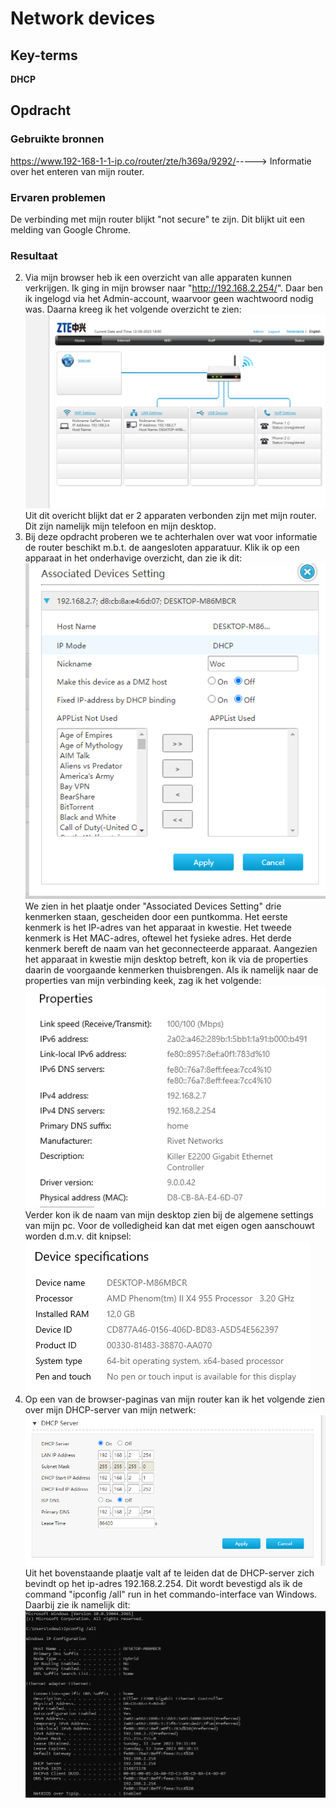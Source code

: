 # Network devices


## Key-terms
**DHCP**

## Opdracht
### Gebruikte bronnen
<https://www.192-168-1-1-ip.co/router/zte/h369a/9292/>-----> Informatie over het enteren van mijn router. 

### Ervaren problemen
De verbinding met mijn router blijkt "not secure" te zijn. Dit blijkt uit een melding van Google Chrome.

### Resultaat
2. Via mijn browser heb ik een overzicht van alle apparaten kunnen verkrijgen. Ik ging in mijn browser naar "http://192.168.2.254/". Daar ben ik ingelogd via het Admin-account, waarvoor geen wachtwoord nodig was. Daarna kreeg ik het volgende overzicht te zien:  
![screen_apparaten](./Mijn_devices.PNG) Uit dit overicht blijkt dat er 2 apparaten verbonden zijn met mijn router. Dit zijn namelijk mijn telefoon en mijn desktop.   
3. Bij deze opdracht proberen we te achterhalen over wat voor informatie de router beschikt m.b.t. de aangesloten apparatuur. Klik ik op een apparaat in het onderhavige overzicht, dan zie ik dit:  
![snippet_info_device](./Snip_info_device.PNG)   
We zien in het plaatje onder "Associated Devices Setting" drie kenmerken staan, gescheiden door een puntkomma. Het eerste kenmerk is het IP-adres van het apparaat in kwestie. Het tweede kenmerk is Het MAC-adres, oftewel het fysieke adres. Het derde kenmerk bereft de naam van het geconnecteerde apparaat. Aangezien het apparaat in kwestie mijn desktop betreft, kon ik via de properties daarin de voorgaande kenmerken thuisbrengen. Als ik namelijk naar de properties van mijn verbinding keek, zag ik het volgende:  
![desktop_verbinding](./Snip_properties_connection_Desktop.PNG)  
Verder kon ik de naam van mijn desktop zien bij de algemene settings van mijn pc. Voor de volledigheid kan dat met eigen ogen aanschouwt worden d.m.v. dit knipsel:  
![knipsel_Host_name](./Snip_Host_Name.PNG)
4. Op  een van de browser-paginas van mijn router kan ik het volgende zien over mijn DHCP-server van mijn netwerk:  
![knipsel_DHCP](./Knipsel_mijn_DHCP_server.PNG)  
Uit het bovenstaande plaatje valt af te leiden dat de DHCP-server zich bevindt op het ip-adres 192.168.2.254. Dit wordt bevestigd als ik de command "ipconfig /all" run in het commando-interface van Windows. Daarbij zie ik namelijk dit:  
![knipsel_ip_config](./Snip_ipconfig.PNG)

